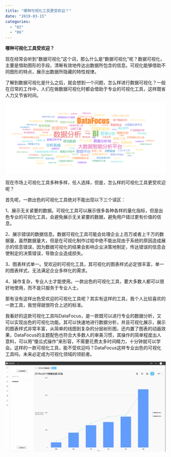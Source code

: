 ```yaml
---
title: "哪种可视化工具更受欢迎？"
date: "2019-03-15"
categories: 
  - "02"
  - "06"
---
```


**哪种可视化工具受欢迎？**

现在经常会听到“数据可视化”这个词，那么什么是“数据可视化”呢？数据可视化，主要是借助图形的手段，清晰有效地传达出数据所包含的信息。可视化能够借助不同图形的特点，展示出数据所隐藏的特性规律。

了解到数据可视化是什么之后，就会想到一个问题，怎么样进行数据可视化？一般在日常的工作中，人们在做数据可视化时都会借助于专业的可视化工具，这样既省人力又节省时间。

![](images/微信截图_20190124175358.png)

现在市场上可视化工具多种多样，任人选择，但是，怎么样的可视化工具更受欢迎呢？

首先呢，一款出色的可视化工具绝对不能出现以下三个误区：

1、展示无关紧要的数据。可视化工具可以展示很多各种各样的量化指标，但是出色专业的可视化工具，会避免展示无关紧要的数据，避免用户错过更有价值的信息。

2、展示错误的数据信息。数据可视化工具可能会处理企业上百万或者上千万的数据量，虽然数据量大，但是在可视化制作过程中绝不能出现由于系统的原因造成展示的信息错误，因为数据可视化的结果会影响企业决策地制定，传达错误的信息会使制定的决策错误，导致企业造成损失。

3、图表样式单一。受欢迎的可视化工具，其可视化的图表样式必定很丰富，单一的图表样式，无法满足企业多样化的需求。

4、操作复杂，专业人士才能使用。一款出色的可视化工具，要大多数人都可以很好地使用，而不是只服务于专业人士。

那有没有这样出色受欢迎的可视化工具呢？其实有这样的工具，我个人比较喜欢的一款工具，我觉得就很符合上述的标准。

我看好的这款可视化工具叫DataFocus，是一款既可以进行专业的数据分析，又可以实现出色的可视化功能。其可以快速地进行数据分析，并且可视化展示，展示的图表样式非常丰富，从简单的线图到复杂的分层树形图，还内置了图表的动画效果，DataFocus的主题配色也符合大多数人的审美习惯，其操作的简单程度出人意料，可以用“傻瓜式操作”来形容，不需要花费太多时间精力，十分钟就可以学会。这样的一款可视化工具，能不受欢迎吗？DataFocus这样专业出色的可视化工具吗，未来必定成为可视化领域的领航者。

![](images/word-image-115.png)
